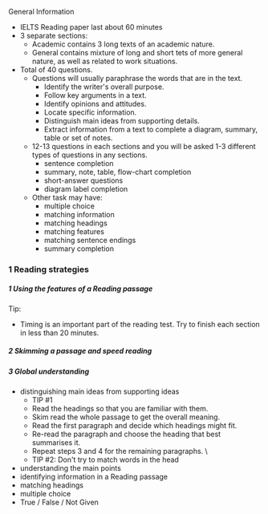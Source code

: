General Information
- IELTS Reading paper last about 60 minutes
- 3 separate sections:
	- Academic contains 3 long texts of an academic nature.
	- General contains mixture of long and short tets of more general nature, as well as related to work situations. 
- Total of 40 questions.
	- Questions will usually paraphrase the words that are in the text. 
		- Identify the writer's overall purpose. 
		- Follow key arguments in a text. 
		- Identify opinions and attitudes.
		- Locate specific information. 
		- Distinguish main ideas from supporting details. 
		- Extract information from a text to complete a diagram, summary, table or set of notes. 
	- 12-13 questions in each sections and you will be asked 1-3 different types of questions in any sections.
		- sentence completion
		- summary, note, table, flow-chart completion
		- short-answer questions
		- diagram label completion
	- Other task may have:
		- multiple choice 
		- matching information
		- matching headings
		- matching features
		- matching sentence endings 
		- summary completion

### 1 Reading strategies 
##### 1 Using the features of a Reading passage 
Tip: 
- Timing is an important part of the reading test. Try to finish each section in less than 20 minutes. 
##### 2 Skimming a passage and speed reading
##### 3 Global understanding
- distinguishing main ideas from supporting ideas
	- TIP #1
	- Read the headings so that you are familiar with them. 
	- Skim read the whole passage to get the overall meaning. 
	- Read the first paragraph and decide which headings might fit. 
	- Re-read the paragraph and choose the heading that best summarises it. 
	- Repeat steps 3 and 4 for the remaining paragraphs. \
	- TIP #2: Don't try to match words in the head
- understanding the main points
- identifying information in a Reading passage
- matching headings
- multiple choice
- True / False / Not Given 
  


